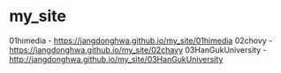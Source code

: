 # my_site
01himedia - https://jangdonghwa.github.io/my_site/01himedia
02chovy - https://jangdonghwa.github.io/my_site/02chavy
03HanGukUniversity - http://jangdonghwa.github.io/my_site/03HanGukUniversity
